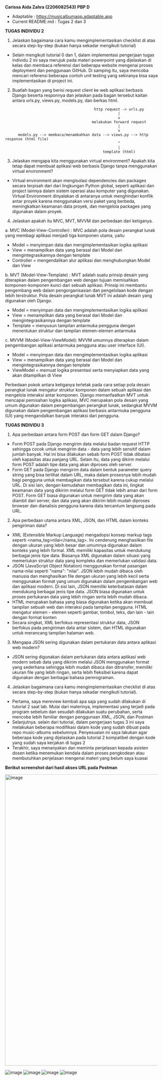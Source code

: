 **Carissa Aida Zahra (2206082543)**
**PBP D**

- Adaptable : https://musicalbumapp.adaptable.app
- Current README.md : Tugas 2 dan 3



**TUGAS INDIVIDU 2**

1. Jelaskan bagaimana cara kamu mengimplementasikan checklist di atas secara step-by-step (bukan hanya sekadar mengikuti tutorial)
- Selain mengikuti tutorial 0 dan 1, dalam implementasi pengerjaan tugas individu 2 ini saya merujuk pada materi powerpoint yang dijelaskan di kelas dan membaca referensi dari beberapa website mengenai proses deployment dan penggunaan GitHub. Di samping itu, saya mencoba mencari referensi beberapa contoh unit testing yang sekiranya bisa saya implementasikan di project ini.

2. Buatlah bagan yang berisi request client ke web aplikasi berbasis Django beserta responnya dan jelaskan pada bagan tersebut kaitan antara urls.py, views.py, models.py, dan berkas html.

```````
                                         http request -> urls.py
                                                    |
                                                    v
                                        melakukan forward request
                                                    |                            
                                                    v                          
      models.py --> membaca/menambahkan data --> views.py --> http response (html file)
                                                    ^
                                                    |
                                             template (html)
```````

3. Jelaskan mengapa kita menggunakan virtual environment? Apakah kita tetap dapat membuat aplikasi web berbasis Django tanpa menggunakan virtual environment?
- Virtual environment akan mengisolasi dependencies dan packages secara terpisah dari dari lingkungan Python global, seperti aplikasi dan project lainnya dalam sistem operasi atau komputer yang digunakan. Virtual Environment dinyalakan di antaranya untuk menghindari konflik antar proyek karena menggunakan versi paket yang berbeda, meningkatkan keamanan data proyek, dan mengelola packages yang digunakan dalam proyek.

4. Jelaskan apakah itu MVC, MVT, MVVM dan perbedaan dari ketiganya.

a. MVC (Model-View-Controller) : MVC adalah pola desain perangkat lunak yang membagi aplikasi menjadi tiga komponen utama, yaitu 
- Model = menyimpan data dan mengimplementasikan logika aplikasi
- View = menampilkan data yang berasal dari Model dan mengintegrasikannya dengan template
- Controller = mengendalikan alur aplikasi dan menghubungkan Model dan View

b. MVT (Model-View-Template) : MVT adalah suatu prinsip desain yang diterapkan dalam pengembangan web dengan tujuan memisahkan komponen-komponen kunci dari sebuah aplikasi. Prinsip ini membantu pengembang web dalam pengorganisasian dan pengelolaan kode dengan lebih terstruktur. Pola desain perangkat lunak MVT ini adalah desain yang digunakan oleh Django.
- Model = menyimpan data dan mengimplementasikan logika aplikasi
- View = menampilkan data yang berasal dari Model dan mengintegrasikannya dengan template
- Template = menyusun tampilan antarmuka pengguna dengan menentukan struktur dan tampilan elemen-elemen antarmuka

c. MVVM (Model-View-ViewModel): MVVM umumnya diterapkan dalam pengembangan aplikasi antarmuka pengguna atau user interface (UI).
- Model = menyimpan data dan mengimplementasikan logika aplikasi
- View = menampilkan data yang berasal dari Model dan mengintegrasikannya dengan template
- ViewModel = memuat logika presentasi serta menyiapkan data yang akan ditampilkan di View

Perbedaan pokok antara ketiganya terletak pada cara setiap pola desain perangkat lunak mengatur struktur komponen dalam sebuah aplikasi dan mengelola interaksi antar komponen. Django memanfaatkan MVT untuk mencapai pemisahan logika aplikasi, MVC merupakan pola desain yang umum digunakan dalam pengembangan perangkat lunak, sedangkat MVVM digunakan dalam pengembangan aplikasi berbasis antarmuka pengguna (UI) yang mengandalkan banyak interaksi dari pengguna.



**TUGAS INDIVIDU 3**

1. Apa perbedaan antara form POST dan form GET dalam Django?
- Form POST pada Django mengirim data melalui badan request HTTP sehingga cocok untuk mengirim data - data yang lebih sensitif dalam jumlah banyak. Hal ini bisa dilakukan sebab form POST tidak dibatasi oleh kapasitas atau panjang URL. Selain itu, data yang dikirm melalui form POST adalah tipe data yang akan diproses oleh server.
- Form GET pada Django mengirim data dalam bentuk parameter query string yang bisa terlihat dalam URL, maka dalam prosesnya lebih mudah bagi pengguna untuk membagikan data tersebut karena cukup melalui URL. Di sisi lain, dengan kemudahan membagikan data ini, tingkat keamanan data yang dikirim melalui form GET tidak lebih aman dari form POST. Form GET biasa digunakan untuk mengirim data yang akan diambil dari server, dan data yang akan dikirim lebih mudah diproses browser dan dianalisis pengguna karena data tercantum langsung pada URL.

2. Apa perbedaan utama antara XML, JSON, dan HTML dalam konteks pengiriman data?
- XML (Extensible Markup Language) mengadopsi konsep markup tags seperti <nama_tag>nilai</nama_tag>. Ini cenderung menghasilkan file dengan ukuran yang lebih besar dan umumnya digunakan dalam konteks yang lebih formal. XML memiliki kapasitas untuk mendukung berbagai jenis tipe data. Biasanya XML digunakan dalam situasi yang memerlukan struktur data yang kompleks dan memerlukan validasi data.
- JSON (JavaScript Object Notation) menggunakan format pasangan nama-nilai seperti "nama": "nilai". JSON lebih mudah dibaca oleh manusia dan menghasilkan file dengan ukuran yang lebih kecil serta menggunakan format yang umum digunakan dalam pengembangan web dan aplikasi modern. Di sisi lain, JSON memiliki keterbatasan dalam mendukung berbagai jenis tipe data. JSON biasa digunakan untuk proses pertukaran data yang lebih ringan serta lebih mudah dibaca.
- HTML merupakan bahasa yang biasa digunakan ketika akan membuat tampilan sebuah web dan interaksi pada tampilan pengguna. HTML mengatur elemen - elemen seperti gambar, tombol, teks, dan lain - lain dengan format <tag>konten</tag> 
- Secara singkat, XML berfokus representasi struktur data, JSON berfokus pada pengiriman data antar sistem, dan HTML digunakan untuk merancang tampilan halaman web.

3. Mengapa JSON sering digunakan dalam pertukaran data antara aplikasi web modern?
- JSON sering digunakan dalam pertukaran data antara aplikasi web modern sebab data yang dikirim melalui JSON menggunakan format yang sederhana sehingga lebih mudah dibaca dan ditransfer, memiliki ukuran file yang lebih ringan, serta lebih fleksibel karena dapat digunakan dengan berbagai bahasa pemrograman. 

4. Jelaskan bagaimana cara kamu mengimplementasikan checklist di atas secara step-by-step (bukan hanya sekadar mengikuti tutorial).
- Pertama, saya mereview kembali apa saja yang sudah dilakukan di tutorial 2 saat lab. Mulai dari materinya, implementasi yang terjadi pada program sebelum dan sesudah dilakukan suatu perubahan, serta mencoba lebih familiar dengan penggunaan XML, JSON, dan Postman
- Selanjutnya. selain dari tutorial, dalam pengerjaan tugas 3 ini saya melakukan beberapa modifikasi dalam kode yang sudah dibuat pada repo music-albums sebelumnya. Penyesuaian ini saya lakukan agar beberapa kode yang dijelaskan pada tutorial 2 kompatibel dengan kode yang sudah saya kerjakan di tugas 2
- Terakhir, saya menanyakan dan meminta penjelasan kepada asisten dosen ketika menemukan kendala dalam proses pengkodean atau membutuhkan penjelasan mengenai materi yang belum saya kuasai

**Berikut screenshot dari hasil akses URL pada Postman**

<img width="960" alt="image" src="https://github.com/carissadzr/music-albums/assets/124969497/b9d6f392-ec73-4489-8f04-52d38e58b193">

![image](https://github.com/carissadzr/music-albums/assets/124969497/7a8cc898-d718-4c1e-8d23-267366c7db5a)
![image](https://github.com/carissadzr/music-albums/assets/124969497/0353d344-c7e1-4824-b252-9a30d3145c8c)
![image](https://github.com/carissadzr/music-albums/assets/124969497/0ad1a114-4973-4b79-ad26-332560ca1291)
![image](https://github.com/carissadzr/music-albums/assets/124969497/4fd8b073-96a9-4370-aeb7-6a568479ad22)

